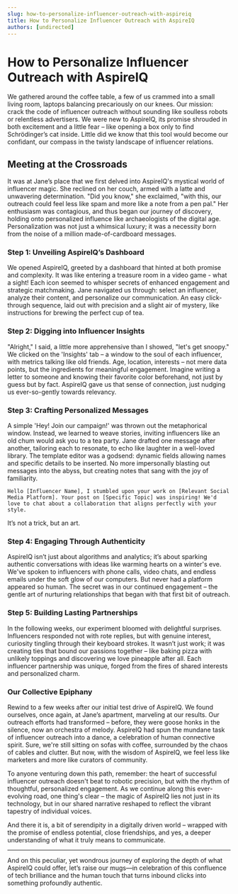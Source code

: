 ```yaml
---
slug: how-to-personalize-influencer-outreach-with-aspireiq
title: How to Personalize Influencer Outreach with AspireIQ
authors: [undirected]
---
```



# How to Personalize Influencer Outreach with AspireIQ

We gathered around the coffee table, a few of us crammed into a small living room, laptops balancing precariously on our knees. Our mission: crack the code of influencer outreach without sounding like soulless robots or relentless advertisers. We were new to AspireIQ, its promise shrouded in both excitement and a little fear – like opening a box only to find Schrödinger’s cat inside. Little did we know that this tool would become our confidant, our compass in the twisty landscape of influencer relations.

## Meeting at the Crossroads

It was at Jane’s place that we first delved into AspireIQ's mystical world of influencer magic. She reclined on her couch, armed with a latte and unwavering determination. "Did you know," she exclaimed, "with this, our outreach could feel less like spam and more like a note from a pen pal." Her enthusiasm was contagious, and thus began our journey of discovery, holding onto personalized influence like archaeologists of the digital age. Personalization was not just a whimsical luxury; it was a necessity born from the noise of a million made-of-cardboard messages.

### Step 1: Unveiling AspireIQ’s Dashboard

We opened AspireIQ, greeted by a dashboard that hinted at both promise and complexity. It was like entering a treasure room in a video game - what a sight! Each icon seemed to whisper secrets of enhanced engagement and strategic matchmaking. Jane navigated us through: select an influencer, analyze their content, and personalize our communication. An easy click-through sequence, laid out with precision and a slight air of mystery, like instructions for brewing the perfect cup of tea.

### Step 2: Digging into Influencer Insights

"Alright," I said, a little more apprehensive than I showed, "let's get snoopy." We clicked on the 'Insights' tab – a window to the soul of each influencer, with metrics talking like old friends. Age, location, interests – not mere data points, but the ingredients for meaningful engagement. Imagine writing a letter to someone and knowing their favorite color beforehand, not just by guess but by fact. AspireIQ gave us that sense of connection, just nudging us ever-so-gently towards relevancy.

### Step 3: Crafting Personalized Messages

A simple 'Hey! Join our campaign!' was thrown out the metaphorical window. Instead, we learned to weave stories, inviting influencers like an old chum would ask you to a tea party. Jane drafted one message after another, tailoring each to resonate, to echo like laughter in a well-loved library. The template editor was a godsend: dynamic fields allowing names and specific details to be inserted. No more impersonally blasting out messages into the abyss, but creating notes that sang with the joy of familiarity.

`Hello [Influencer Name], I stumbled upon your work on [Relevant Social Media Platform]. Your post on [Specific Topic] was inspiring! We'd love to chat about a collaboration that aligns perfectly with your style.`

It’s not a trick, but an art.

### Step 4: Engaging Through Authenticity

AspireIQ isn’t just about algorithms and analytics; it’s about sparking authentic conversations with ideas like warming hearts on a winter's eve. We've spoken to influencers with phone calls, video chats, and endless emails under the soft glow of our computers. But never had a platform appeared so human. The secret was in our continued engagement – the gentle art of nurturing relationships that began with that first bit of outreach.

### Step 5: Building Lasting Partnerships

In the following weeks, our experiment bloomed with delightful surprises. Influencers responded not with rote replies, but with genuine interest, curiosity tingling through their keyboard strokes. It wasn’t just work; it was creating ties that bound our passions together – like baking pizza with unlikely toppings and discovering we love pineapple after all. Each influencer partnership was unique, forged from the fires of shared interests and personalized charm.

### Our Collective Epiphany

Rewind to a few weeks after our initial test drive of AspireIQ. We found ourselves, once again, at Jane’s apartment, marveling at our results. Our outreach efforts had transformed – before, they were goose honks in the silence, now an orchestra of melody. AspireIQ had spun the mundane task of influencer outreach into a dance, a celebration of human connective spirit. Sure, we're still sitting on sofas with coffee, surrounded by the chaos of cables and clutter. But now, with the wisdom of AspireIQ, we feel less like marketers and more like curators of community.

To anyone venturing down this path, remember: the heart of successful influencer outreach doesn't beat to robotic precision, but with the rhythm of thoughtful, personalized engagement. As we continue along this ever-evolving road, one thing's clear – the magic of AspireIQ lies not just in its technology, but in our shared narrative reshaped to reflect the vibrant tapestry of individual voices.

And there it is, a bit of serendipity in a digitally driven world – wrapped with the promise of endless potential, close friendships, and yes, a deeper understanding of what it truly means to communicate.

---

And on this peculiar, yet wondrous journey of exploring the depth of what AspireIQ could offer, let’s raise our mugs—in celebration of this confluence of tech brilliance and the human touch that turns inbound clicks into something profoundly authentic.